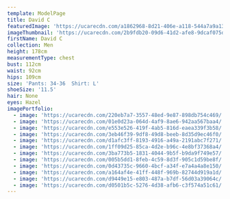 ```yaml
---
template: ModelPage
title: David C
featuredImage: 'https://ucarecdn.com/a1862968-8d21-406e-a118-544a7a9a1397/'
imageThumbnail: 'https://ucarecdn.com/2b9fdb20-09d6-41d2-afe8-9dcaf075d884/'
firstName: David C
collection: Men
height: 178cm
measurementType: chest
bust: 112cm
waist: 92cm
hips: 109cm
size: 'Pants: 34-36  Shirt: L'
shoeSize: '11.5'
hair: None
eyes: Hazel
imagePortfolio:
  - image: 'https://ucarecdn.com/220eb7a7-3557-48ed-9e87-898db754c469/'
  - image: 'https://ucarecdn.com/01e0d23a-064d-4af9-8ae6-942aa567baa4/'
  - image: 'https://ucarecdn.com/e553e526-419f-4ab5-816d-eaea339f3b58/'
  - image: 'https://ucarecdn.com/3eb46f39-9df8-49d8-beeb-8d35d9ec46f0/'
  - image: 'https://ucarecdn.com/d1afc3ff-8193-4916-a49a-2191abc7f271/'
  - image: 'https://ucarecdn.com/1ff09d25-85ca-4d2e-b96c-4e8bf37368a4/'
  - image: 'https://ucarecdn.com/3ba773b5-1831-4044-9b5f-b9da9f749e57/'
  - image: 'https://ucarecdn.com/005b5dd1-8feb-4c59-8d3f-905c1d59be8f/'
  - image: 'https://ucarecdn.com/0d43735c-9660-4bcf-a34f-e7a4a4a8e150/'
  - image: 'https://ucarecdn.com/a164af4e-41ff-448f-969b-82744d919a1d/'
  - image: 'https://ucarecdn.com/d9449e15-e803-487a-b7df-56d03a39064c/'
  - image: 'https://ucarecdn.com/d0501b5c-5276-4d38-afb6-c3f574a51c61/'
---
```


